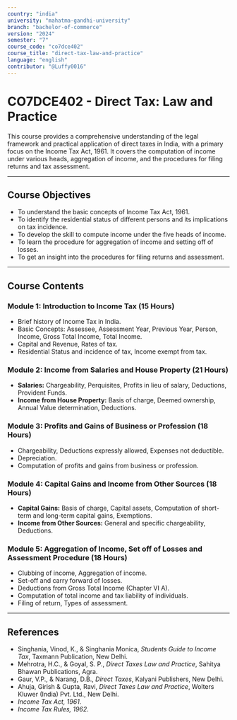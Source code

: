 ```yaml
---
country: "india"
university: "mahatma-gandhi-university"
branch: "bachelor-of-commerce"
version: "2024"
semester: "7"
course_code: "co7dce402"
course_title: "direct-tax-law-and-practice"
language: "english"
contributor: "@Luffy0016"
---
```

# CO7DCE402 - Direct Tax: Law and Practice

This course provides a comprehensive understanding of the legal framework and practical application of direct taxes in India, with a primary focus on the Income Tax Act, 1961. It covers the computation of income under various heads, aggregation of income, and the procedures for filing returns and tax assessment.

---
## Course Objectives

* To understand the basic concepts of Income Tax Act, 1961.
* To identify the residential status of different persons and its implications on tax incidence.
* To develop the skill to compute income under the five heads of income.
* To learn the procedure for aggregation of income and setting off of losses.
* To get an insight into the procedures for filing returns and assessment.

---
## Course Contents

### Module 1: Introduction to Income Tax (15 Hours)
* Brief history of Income Tax in India.
* Basic Concepts: Assessee, Assessment Year, Previous Year, Person, Income, Gross Total Income, Total Income.
* Capital and Revenue, Rates of tax.
* Residential Status and incidence of tax, Income exempt from tax.

### Module 2: Income from Salaries and House Property (21 Hours)
* **Salaries:** Chargeability, Perquisites, Profits in lieu of salary, Deductions, Provident Funds.
* **Income from House Property:** Basis of charge, Deemed ownership, Annual Value determination, Deductions.

### Module 3: Profits and Gains of Business or Profession (18 Hours)
* Chargeability, Deductions expressly allowed, Expenses not deductible.
* Depreciation.
* Computation of profits and gains from business or profession.

### Module 4: Capital Gains and Income from Other Sources (18 Hours)
* **Capital Gains:** Basis of charge, Capital assets, Computation of short-term and long-term capital gains, Exemptions.
* **Income from Other Sources:** General and specific chargeability, Deductions.

### Module 5: Aggregation of Income, Set off of Losses and Assessment Procedure (18 Hours)
* Clubbing of income, Aggregation of income.
* Set-off and carry forward of losses.
* Deductions from Gross Total Income (Chapter VI A).
* Computation of total income and tax liability of individuals.
* Filing of return, Types of assessment.

---
## References
* Singhania, Vinod, K., & Singhania Monica, *Students Guide to Income Tax*, Taxmann Publication, New Delhi.
* Mehrotra, H.C., & Goyal, S. P., *Direct Taxes Law and Practice*, Sahitya Bhawan Publications, Agra.
* Gaur, V.P., & Narang, D.B., *Direct Taxes*, Kalyani Publishers, New Delhi.
* Ahuja, Girish & Gupta, Ravi, *Direct Taxes Law and Practice*, Wolters Kluwer (India) Pvt. Ltd., New Delhi.
* *Income Tax Act, 1961*.
* *Income Tax Rules, 1962*.